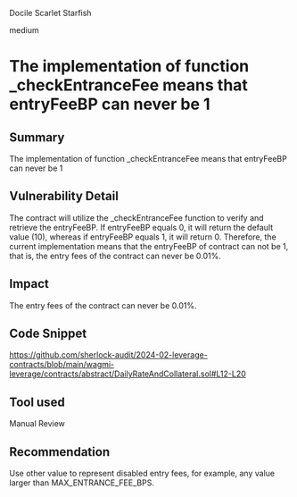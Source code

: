 Docile Scarlet Starfish

medium

# The implementation of function _checkEntranceFee means that entryFeeBP can never be 1


## Summary

The implementation of function _checkEntranceFee means that entryFeeBP can never be 1

## Vulnerability Detail

The contract will utilize the _checkEntranceFee function to verify and retrieve the entryFeeBP. If entryFeeBP equals 0, it will return the default value (10), whereas if entryFeeBP equals 1, it will return 0. Therefore, the current implementation means that the entryFeeBP of contract can not be 1, that is, the entry fees of the contract can never be 0.01%.

## Impact

The entry fees of the contract can never be 0.01%.

## Code Snippet

https://github.com/sherlock-audit/2024-02-leverage-contracts/blob/main/wagmi-leverage/contracts/abstract/DailyRateAndCollateral.sol#L12-L20

## Tool used

Manual Review

## Recommendation

Use other value to represent disabled entry fees, for example, any value larger than MAX_ENTRANCE_FEE_BPS.